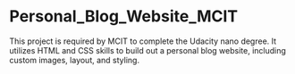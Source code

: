 # Personal_Blog_Website_MCIT
This project is required by MCIT to complete the Udacity nano degree. It utilizes HTML and CSS skills to build out a personal blog website, including custom images, layout, and styling. 
